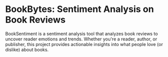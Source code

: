 # BookBytes: Sentiment Analysis on Book Reviews
BookSentiment is a sentiment analysis tool that analyzes book reviews to uncover reader emotions and trends. Whether you're a reader, author, or publisher, this project provides actionable insights into what people love (or dislike) about books.